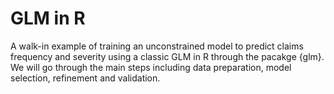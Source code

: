 # GLM in R
A walk-in example of training an unconstrained model to predict claims frequency and severity using a classic GLM in R through the pacakge {glm}.
We will go through the main steps including data preparation, model selection, refinement and validation.
